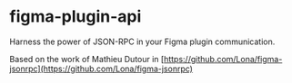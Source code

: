 # figma-plugin-api

Harness the power of JSON-RPC in your Figma plugin communication.

Based on the work of Mathieu Dutour in [https://github.com/Lona/figma-jsonrpc](https://github.com/Lona/figma-jsonrpc)